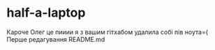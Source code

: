 # half-a-laptop
Кароче Олег  це пииии  я з вашим гітхабом удалила собі пів ноута=(
    Перше редагування README.md
